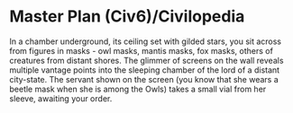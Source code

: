 # Master Plan (Civ6)/Civilopedia

In a chamber underground, its ceiling set with gilded stars, you sit across from figures in masks - owl masks, mantis masks, fox masks, others of creatures from distant shores. The glimmer of screens on the wall reveals multiple vantage points into the sleeping chamber of the lord of a distant city-state. The servant shown on the screen (you know that she wears a beetle mask when she is among the Owls) takes a small vial from her sleeve, awaiting your order.